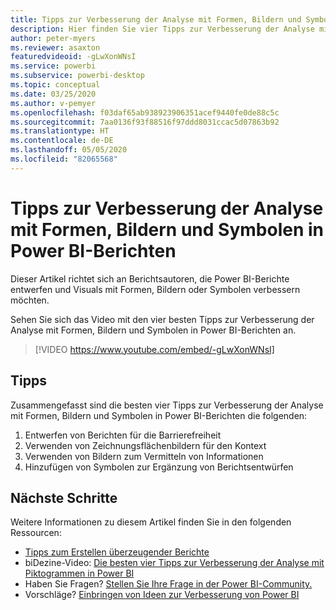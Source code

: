 ```yaml
---
title: Tipps zur Verbesserung der Analyse mit Formen, Bildern und Symbolen in Power BI-Berichten
description: Hier finden Sie vier Tipps zur Verbesserung der Analyse mit Formen, Bildern und Symbolen in Power BI-Berichtsvisuals in Power BI Desktop oder dem Power BI-Dienst.
author: peter-myers
ms.reviewer: asaxton
featuredvideoid: -gLwXonWNsI
ms.service: powerbi
ms.subservice: powerbi-desktop
ms.topic: conceptual
ms.date: 03/25/2020
ms.author: v-pemyer
ms.openlocfilehash: f03daf65ab938923906351acef9440fe0de88c5c
ms.sourcegitcommit: 7aa0136f93f88516f97ddd8031ccac5d07863b92
ms.translationtype: HT
ms.contentlocale: de-DE
ms.lasthandoff: 05/05/2020
ms.locfileid: "82065568"
---
```

# <a name="tips-to-improve-analysis-with-shapes-images-and-icons-in-power-bi-reports"></a>Tipps zur Verbesserung der Analyse mit Formen, Bildern und Symbolen in Power BI-Berichten

Dieser Artikel richtet sich an Berichtsautoren, die Power BI-Berichte entwerfen und Visuals mit Formen, Bildern oder Symbolen verbessern möchten.

Sehen Sie sich das Video mit den vier besten Tipps zur Verbesserung der Analyse mit Formen, Bildern und Symbolen in Power BI-Berichten an.

> [!VIDEO https://www.youtube.com/embed/-gLwXonWNsI]

## <a name="tips"></a>Tipps

Zusammengefasst sind die besten vier Tipps zur Verbesserung der Analyse mit Formen, Bildern und Symbolen in Power BI-Berichten die folgenden:

1. Entwerfen von Berichten für die Barrierefreiheit
1. Verwenden von Zeichnungsflächenbildern für den Kontext
1. Verwenden von Bildern zum Vermitteln von Informationen
1. Hinzufügen von Symbolen zur Ergänzung von Berichtsentwürfen

## <a name="next-steps"></a>Nächste Schritte

Weitere Informationen zu diesem Artikel finden Sie in den folgenden Ressourcen:

- [Tipps zum Erstellen überzeugender Berichte](../desktop-tips-and-tricks-for-creating-reports.md)
- biDezine-Video: [Die besten vier Tipps zur Verbesserung der Analyse mit Piktogrammen in Power BI](https://www.youtube.com/watch?v=-gLwXonWNsI)
- Haben Sie Fragen? [Stellen Sie Ihre Frage in der Power BI-Community.](https://community.powerbi.com/)
- Vorschläge? [Einbringen von Ideen zur Verbesserung von Power BI](https://ideas.powerbi.com/)
